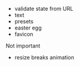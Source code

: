 - validate state from URL
- text
- presets
- easter egg
- favicon

Not important
- resize breaks animation 